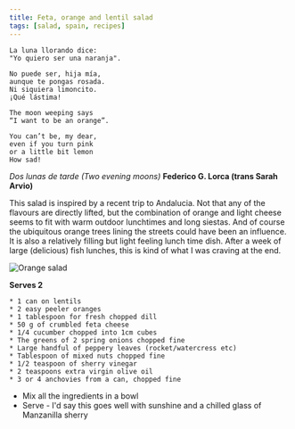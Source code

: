```yaml
---
title: Feta, orange and lentil salad
tags: [salad, spain, recipes]
---
```


	La luna llorando dice:
	"Yo quiero ser una naranja".

	No puede ser, hija mía,
	aunque te pongas rosada.
	Ni siquiera limoncito.
	¡Qué lástima!	

	The moon weeping says
	“I want to be an orange”.

	You can’t be, my dear, 
	even if you turn pink
	or a little bit lemon
	How sad!
	
*Dos lunas de tarde (Two evening moons)* **Federico G. Lorca (trans Sarah Arvio)**

This salad is inspired by a recent trip to Andalucia. Not that any of the flavours are directly lifted, but the combination of orange and light cheese seems to fit with warm outdoor lunchtimes and long siestas. And of course the ubiquitous orange trees lining the streets could have been an influence. It is also a relatively filling but light feeling lunch time dish. After a week of large (delicious) fish lunches, this is kind of what I was craving at the end.

![Orange salad]({{https://fodblog.github.io/}}/assets/pictures/orenge-salad.jpg)

**Serves 2**

	* 1 can on lentils
	* 2 easy peeler oranges
	* 1 tablespoon for fresh chopped dill
	* 50 g of crumbled feta cheese
	* 1/4 cucumber chopped into 1cm cubes
	* The greens of 2 spring onions chopped fine
	* Large handful of peppery leaves (rocket/watercress etc)
	* Tablespoon of mixed nuts chopped fine
	* 1/2 teaspoon of sherry vinegar
	* 2 teaspoons extra virgin olive oil
	* 3 or 4 anchovies from a can, chopped fine

* Mix all the ingredients in a bowl
* Serve - I'd say this goes well with sunshine and a chilled glass of Manzanilla sherry  